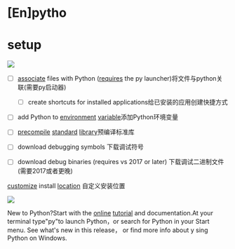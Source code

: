 # \[En]pytho

# setup

![](../image/image_HN0CD-3Ekj.png)

-   [ ] [associate](associate_iWSMJjUoZFPqP4DcQdSynv.md "associate") files with Python ([requires](requires_ezdJU1HppZpBd3vDyGyfNy.md "requires") the py launcher)将文件与python关联(需要py启动器)
    -   [ ] create shortcuts for installed applications给已安装的应用创建快捷方式
-   [ ] add Python to [environment](environment_7oNRXLy5c5tXWxkgL8hNiU.md "environment") [variable](variable_embUrVVEndWP3kivo3GkMv.md "variable")添加Python环境变量
-   [ ] [precompile](precompile_4bWw7agrBHG6GT9uZx63ut.md "precompile") [standard](standard_a85KAgoCYWqwfX9tkBHedf.md "standard") [library](library_7S8ZthCoETBzP3hpJB7q8P.md "library")预编译标准库
-   [ ] download debugging symbols  下载调试符号
-   [ ] download debug binaries (requires vs 2017 or later)  下载调试二进制文件(需要2017或者更晚)



[customize](customize_miEntBEb2W4MW9bwULJcUs.md "customize") install [location](location_wMqU3pPGNk8HS9JTYjspAf.md "location") 自定义安装位置

![](../image/image_Ben-ZbkvrH.png)

New to Python?Start with the [online](online_xc8FsHpvPV6kJHduWZQvSL.md "online") [tutorial](tutorial_7Rt9YPAMnohKSEsdSrgx5F.md "tutorial") and documentation.At your terminal type"py"to launch Python，or search for Python in your Start menu.
See what's new in this release， or find more info about y sing Python on Windows.


